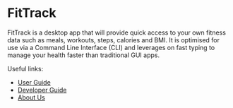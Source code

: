 # FitTrack
FitTrack is a desktop app that will provide quick access to your own fitness data such as 
meals, workouts, steps, calories and BMI. It is optimised for use via a Command Line Interface (CLI) and leverages on
fast typing to manage your health faster than traditional GUI apps.

Useful links:
* [User Guide](UserGuide.md)
* [Developer Guide](DeveloperGuide.md)
* [About Us](AboutUs.md)
